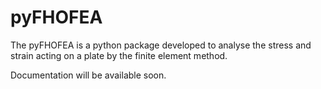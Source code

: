 # pyFHOFEA
The pyFHOFEA is a python package developed to analyse the stress and strain acting on a plate by the finite element method.

Documentation will be available soon.
